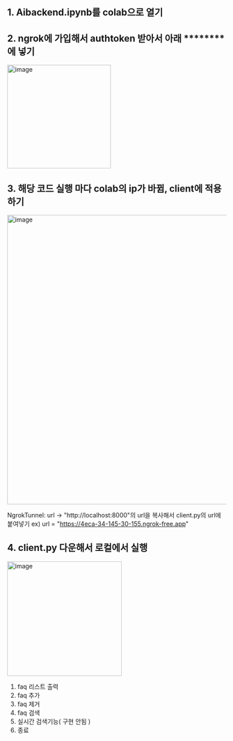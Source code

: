 ## 1. Aibackend.ipynb를 colab으로 열기
## 2. ngrok에 가입해서 authtoken 받아서 아래 ********에 넣기
<img width="238" alt="image" src="https://github.com/bidulki/pingpai/assets/55395688/c899b1de-9791-432c-9943-4975b0741953">

## 3. 해당 코드 실행 마다 colab의 ip가 바뀜, client에 적용하기
<img width="665" alt="image" src="https://github.com/bidulki/pingpai/assets/55395688/28d60e88-6295-4d78-a235-123b20b0f5ee">

NgrokTunnel: url -> "http://localhost:8000"의 url을 복사해서 client.py의 url에 붙여넣기
ex) url = "https://4eca-34-145-30-155.ngrok-free.app"

## 4. client.py 다운해서 로컬에서 실행
<img width="263" alt="image" src="https://github.com/bidulki/pingpai/assets/55395688/0ffe117e-8ee9-4c61-ab5d-d4576524650b">

1. faq 리스트 출력
2. faq 추가
3. faq 제거
4. faq 검색
5. 실시간 검색기능( 구현 안됨 )
6. 종료
